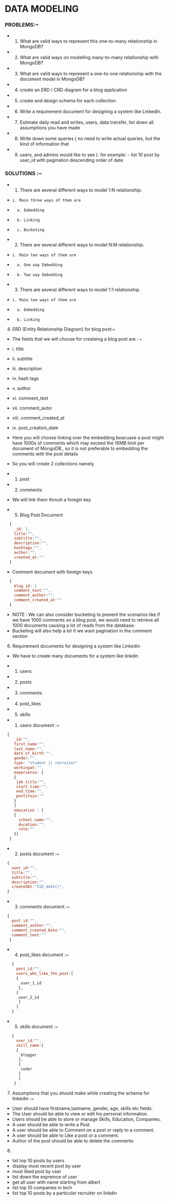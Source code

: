 # DATA MODELING

### PROBLEMS:~
- 1. What are valid ways to represent this one-to-many relationship in MongoDB?
- 2. What are valid ways on modelling many-to-many relationship with MongoDB?
- 3. What are valid ways to represent a one-to-one relationship with the document model in MongoDB?
- 4. create an ERD / CRD diagram for a blog application
- 5. create and design schema for each collection
- 6. Write a requirement document for designing a system like LinkedIn.
- 7. Estimate daily read and writes, users, data transfer, list down all assumptions you have made
- 8. Write down some queries ( no need to write actual queries, but the kind of information that 
- 9. users, and admins would like to see ). for example: - list 10 post by user_id with pagination descending order of date

### SOLUTIONS :~
- 1. There are several different ways to model 1:N relationship. 
-     i. Main three ways of them are 
-       a. Embedding
-       b. Linking
-       c. Bucketing

- 2. There are several different ways to model N:M relationship. 
-     i. Main two ways of them are 
-       a. One way Embedding
-       b. Two way Embedding

- 3. There are several different ways to model 1:1 relationship. 
-     i. Main two ways of them are 
-       a. Embedding
-       b. Linking

4. ERD (Entity Relationship Diagram) for blog post:~
- The fields that we will choose for createing a blog post are : ~
- i. title
- ii. subtitle
- iii. description
- iv. hash tags
- v. author
- vi. comment_text
- vii. comment_autor
- viii. comment_created_at
- ix. post_creation_date

- Here you will choose linking over the embedding beacuase a post might have 1000s of comments which may exceed the 16MB limit per document of MongoDB., so it is not preferable to embedding the comments with the post details
- So you will create 2 collections namely 
- 1. post
- 2. comments
-  We will link them throuh a foregin key

- 5. Blog Post Document
```js
  {
    _id: 1,
    title:"",
    subtitle:"",
    description:"",
    hashtags:"",
    author:"",
    created_at:""
  }
```
- Comment document with foreign keys
```js
  {
    blog_id: 1
    comment_text:"",
    comment_author:"",
    comment_created_at:""
  }
```
- NOTE : We can also consider bucketing to prevent the scenarios like if we have 1000 comments on a blog post, we would need to retrieve all 1000 documents causing a lot of reads from the database.
- Bucketing will also help a lot if we want pagination in the comment section

6. Requirement documents for designing a system like Linkedin
- We have to create many documents for a system like linkdin
- 1. users
- 2. posts
- 3. comments
- 4. post_likes
- 5. skills

- 1. users document :~
```js
 {
    _id:"",
    first_name:"",
    last_name:"",
    date_of_birth:"",
    gender:"",
    type: "student || recruiter"
    workingat:"",
    experience: [
    {
     job_title:"",
     start_time:"",
     end_time:"",
     postitoin:""
    }
    ]
    education : [
    {
      school_name:"",
      duration:"",
      role:""
    }]
  }
 ```
 - 2. posts document :~
 ```js
  {
    user_id:"",
    title:"",
    subtitle:"",
    description:"",
    createdAt:"ISO_date()",
  }
 ```
 - 3. comments document :~
 ```js
  {
    post_id:"",
    comment_author:"",
    comment_created_Date:"",
    comment_text:""
   }
 ```
 
 - 4. post_likes document :~
 ```js
    {
      post_id:"",
      users_who_like_the_post:[
      {
        user_1_id
       },
      {
       user_2_id
       }
      ]
    }
 ```
 - 5. skills document :~
 ```js
    {
      user_id:"",
      skill_name:[
      {
        blogger
       },
       {
        coder
       }
       ]
     }
 ```

7. Assumptions that you should make while creating the schema for linkedin :~
- User should have firstname,lastname, gender, age, skills etc fields.
- The User should be able to view or edit his personal information.
- Users should be able to store or manage Skills, Education, Companies.
- A user should be able to write a Post.
- A user should be able to Comment on a post or reply to a comment.
- A user should be able to Like a post or a comment.
- Author of the post should be able to delete the comments

8. 
- list top 10 posts by users
- display most recent post by user
- most liked post by user
- list down the expreince of user
- get all user with name starting from albert
- list top 10 companies in tech
- list top 10 posts by a particular recruiter on linkdin

